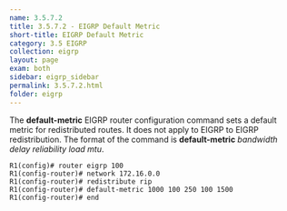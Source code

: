 ```yaml
---
name: 3.5.7.2
title: 3.5.7.2 - EIGRP Default Metric
short-title: EIGRP Default Metric
category: 3.5 EIGRP
collection: eigrp
layout: page
exam: both
sidebar: eigrp_sidebar
permalink: 3.5.7.2.html
folder: eigrp
---
```

The **default-metric** EIGRP router configuration command sets a default metric for redistributed routes. It does not apply to EIGRP to EIGRP redistribution. The format of the command is **default-metric** *bandwidth delay reliability load mtu*.

```
R1(config)# router eigrp 100
R1(config-router)# network 172.16.0.0
R1(config-router)# redistribute rip
R1(config-router)# default-metric 1000 100 250 100 1500
R1(config-router)# end
```
